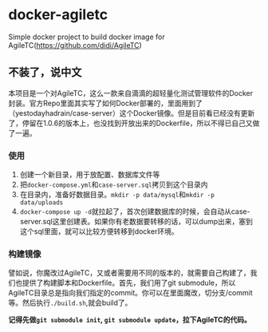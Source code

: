 # docker-agiletc

Simple docker project to build docker image for AgileTC(https://github.com/didi/AgileTC)

## 不装了，说中文

本项目是一个对AgileTC，这么一款来自滴滴的超轻量化测试管理软件的Docker封装。官方Repo里面其实写了如何Docker部署的，里面用到了（yestodayhadrain/case-server）这个Docker镜像。但是目前看已经没有更新了，停留在1.0.6的版本上，也没找到开放出来的Dockerfile，所以不得已自己又做了一遍。

### 使用

1. 创建一个新目录，用于放配置、数据库文件等
2. 把`docker-compose.yml`和`case-server.sql`拷贝到这个目录内
3. 在目录内，准备好数据目录。`mkdir -p data/mysql`和`mkdir -p data/uploads`
4. `docker-compose up -d`就拉起了，首次创建数据库的时候，会自动从case-server.sql这里创建表。如果你有老数据要转移的话，可以dump出来，塞到这个sql里面，就可以比较方便转移到docker环境。

### 构建镜像

譬如说，你魔改过AgileTC，又或者需要用不同的版本的，就需要自己构建了，我们也提供了构建脚本和Dockerfile。首先，我们用了git submodule，所以AgileTC目录总是指向我们指定的commit。你可以在里面魔改，切分支/commit等。然后执行`./build.sh`,就会build了。

**记得先做`git submodule init`, `git submodule update`，拉下AgileTC的代码。**
